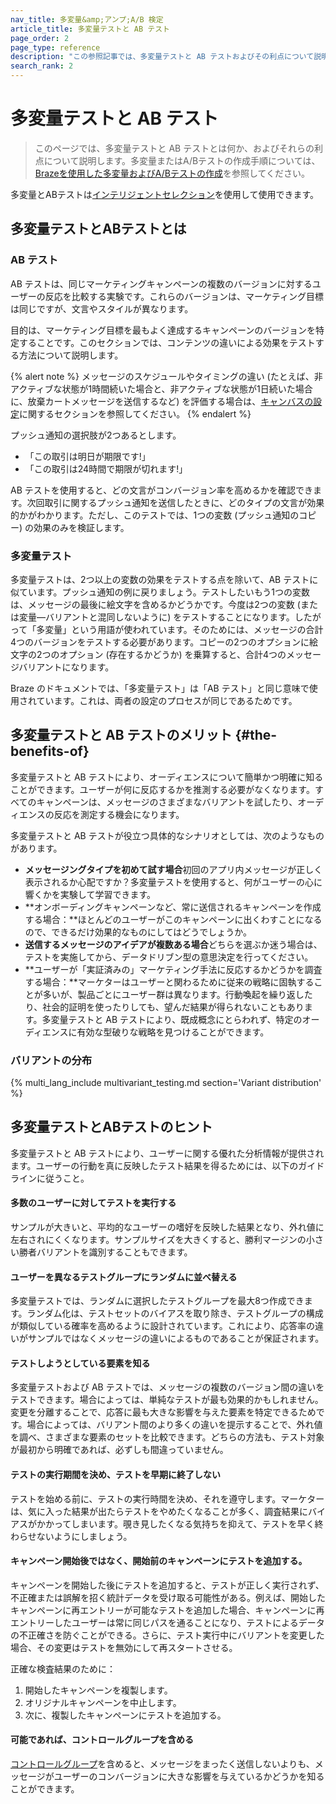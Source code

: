 ```yaml
---
nav_title: 多変量&amp;アンプ;A/B 検定
article_title: 多変量テストと AB テスト
page_order: 2
page_type: reference
description: "この参照記事では、多変量テストと AB テストおよびその利点について説明します。"
search_rank: 2
---
```


# 多変量テストと AB テスト

> このページでは、多変量テストと AB テストとは何か、およびそれらの利点について説明します。多変量またはA/Bテストの作成手順については、[Brazeを使用した多変量およびA/Bテストの作成]({{site.baseurl}}/user_guide/engagement_tools/testing/multivariant_testing/create_multivariate_campaign/)を参照してください。 

多変量とABテストは[インテリジェントセレクション]({{site.baseurl}}/user_guide/brazeai/intelligence/intelligent_selection/)を使用して使用できます。

## 多変量テストとABテストとは

### AB テスト

AB テストは、同じマーケティングキャンペーンの複数のバージョンに対するユーザーの反応を比較する実験です。これらのバージョンは、マーケティング目標は同じですが、文言やスタイルが異なります。

目的は、マーケティング目標を最もよく達成するキャンペーンのバージョンを特定することです。このセクションでは、コンテンツの違いによる効果をテストする方法について説明します。

{% alert note %}
メッセージのスケジュールやタイミングの違い (たとえば、非アクティブな状態が1時間続いた場合と、非アクティブな状態が1日続いた場合に、放棄カートメッセージを送信するなど) を評価する場合は、[キャンバスの設定]({{site.baseurl}}/user_guide/engagement_tools/canvas/create_a_canvas/create_a_canvas/)に関するセクションを参照してください。
{% endalert %}

プッシュ通知の選択肢が2つあるとします。

- 「この取引は明日が期限です!」
- 「この取引は24時間で期限が切れます!」

AB テストを使用すると、どの文言がコンバージョン率を高めるかを確認できます。次回取引に関するプッシュ通知を送信したときに、どのタイプの文言が効果的かがわかります。ただし、このテストでは、1つの変数 (プッシュ通知のコピー) の効果のみを検証します。

### 多変量テスト

多変量テストは、2つ以上の変数の効果をテストする点を除いて、AB テストに似ています。プッシュ通知の例に戻りましょう。テストしたいもう1つの変数は、メッセージの最後に絵文字を含めるかどうかです。今度は2つの変数 (または変量—バリアントと混同しないように) をテストすることになります。したがって「多変量」という用語が使われています。そのためには、メッセージの合計4つのバージョンをテストする必要があります。コピーの2つのオプションに絵文字の2つのオプション (存在するかどうか) を乗算すると、合計4つのメッセージバリアントになります。

Braze のドキュメントでは、「多変量テスト」は「AB テスト」と同じ意味で使用されています。これは、両者の設定のプロセスが同じであるためです。

## 多変量テストと AB テストのメリット {#the-benefits-of}

多変量テストと AB テストにより、オーディエンスについて簡単かつ明確に知ることができます。ユーザーが何に反応するかを推測する必要がなくなります。すべてのキャンペーンは、メッセージのさまざまなバリアントを試したり、オーディエンスの反応を測定する機会になります。

多変量テストと AB テストが役立つ具体的なシナリオとしては、次のようなものがあります。

- **メッセージングタイプを初めて試す場合**初回のアプリ内メッセージが正しく表示されるか心配ですか？多変量テストを使用すると、何がユーザーの心に響くかを実験して学習できます。
- **オンボーディングキャンペーンなど、常に送信されるキャンペーンを作成する場合：**ほとんどのユーザーがこのキャンペーンに出くわすことになるので、できるだけ効果的なものにしてはどうでしょうか。
- **送信するメッセージのアイデアが複数ある場合**どちらを選ぶか迷う場合は、テストを実施してから、データドリブン型の意思決定を行ってください。
- **ユーザーが「実証済みの」マーケティング手法に反応するかどうかを調査する場合：**マーケターはユーザーと関わるために従来の戦略に固執することが多いが、製品ごとにユーザー群は異なります。行動喚起を繰り返したり、社会的証明を使ったりしても、望んだ結果が得られないこともあります。多変量テストと AB テストにより、既成概念にとらわれず、特定のオーディエンスに有効な型破りな戦略を見つけることができます。

### バリアントの分布

{% multi_lang_include multivariant_testing.md section='Variant distribution' %}

## 多変量テストとABテストのヒント

多変量テストと AB テストにより、ユーザーに関する優れた分析情報が提供されます。ユーザーの行動を真に反映したテスト結果を得るためには、以下のガイドラインに従うこと。

#### 多数のユーザーに対してテストを実行する

サンプルが大きいと、平均的なユーザーの嗜好を反映した結果となり、外れ値に左右されにくくなります。サンプルサイズを大きくすると、勝利マージンの小さい勝者バリアントを識別することもできます。

#### ユーザーを異なるテストグループにランダムに並べ替える

多変量テストでは、ランダムに選択したテストグループを最大8つ作成できます。ランダム化は、テストセットのバイアスを取り除き、テストグループの構成が類似している確率を高めるように設計されています。これにより、応答率の違いがサンプルではなくメッセージの違いによるものであることが保証されます。

#### テストしようとしている要素を知る

多変量テストおよび AB テストでは、メッセージの複数のバージョン間の違いをテストできます。場合によっては、単純なテストが最も効果的かもしれません。変更を分離することで、応答に最も大きな影響を与えた要素を特定できるためです。場合によっては、バリアント間のより多くの違いを提示することで、外れ値を調べ、さまざまな要素のセットを比較できます。どちらの方法も、テスト対象が最初から明確であれば、必ずしも間違っていません。

#### テストの実行期間を決め、テストを早期に終了しない

テストを始める前に、テストの実行時間を決め、それを遵守します。マーケターは、気に入った結果が出たらテストをやめたくなることが多く、調査結果にバイアスがかかってしまいます。覗き見したくなる気持ちを抑えて、テストを早く終わらせないようにしましょう。

#### キャンペーン開始後ではなく、開始前のキャンペーンにテストを追加する。

キャンペーンを開始した後にテストを追加すると、テストが正しく実行されず、不正確または誤解を招く統計データを受け取る可能性がある。例えば、開始したキャンペーンに再エントリーが可能なテストを追加した場合、キャンペーンに再エントリーしたユーザーは常に同じパスを通ることになり、テストによるデータの不正確さを防ぐことができる。さらに、テスト実行中にバリアントを変更した場合、その変更はテストを無効にして再スタートさせる。

正確な検査結果のために：
1. 開始したキャンペーンを複製します。
2. オリジナルキャンペーンを中止します。
3. 次に、複製したキャンペーンにテストを追加する。 

#### 可能であれば、コントロールグループを含める

[コントロールグループ]({{site.baseurl}}/user_guide/engagement_tools/testing/multivariant_testing/create_multivariate_campaign/#including-a-control-group)を含めると、メッセージをまったく送信しないよりも、メッセージがユーザーのコンバージョンに大きな影響を与えているかどうかを知ることができます。


